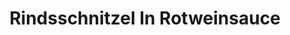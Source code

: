 ---
layout: blog-vorbereitung-zubereitung
permalink: /rindsschnitzel-in-rotweinsauce/
pagedesc: Rindsschnitzel In Rotweinsauce
title: Rindsschnitzel In Rotweinsauce
headline: Rindsschnitzel In Rotweinsauce
thumbnail: /wp-content/images/rindsschnitzel-in-rotweinsauce.jpg
datafile: rindsschnitzel-in-rotweinsauce
tags: [Hauptspeise, Rindfleisch]
portionen: 2
htmlbeforeheadend: blog/htmlbeforeheadend.html
htmlbeforebodyend: blog/htmlbeforebodyend.html
---